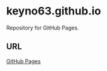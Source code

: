# keyno63.github.io

Repository for GitHub Pages.

## URL

[GitHub Pages](https://keyno63.github.io)
